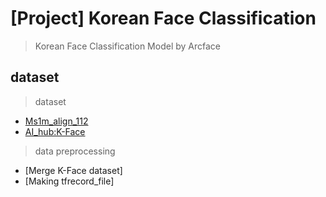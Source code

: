 # [Project] Korean Face Classification 
> Korean Face Classification Model by Arcface

## dataset

> dataset

* [Ms1m_align_112](l)
* [AI_hub:K-Face](http://www.aihub.or.kr/aidata/73)

> data preprocessing

*  [Merge K-Face dataset]
*  [Making tfrecord_file]
